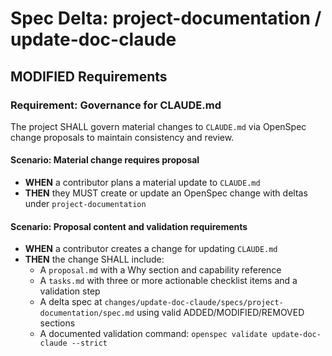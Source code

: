 # Spec Delta: project-documentation / update-doc-claude

## MODIFIED Requirements

### Requirement: Governance for CLAUDE.md

The project SHALL govern material changes to `CLAUDE.md` via OpenSpec change proposals to maintain consistency and review.

#### Scenario: Material change requires proposal

- **WHEN** a contributor plans a material update to `CLAUDE.md`
- **THEN** they MUST create or update an OpenSpec change with deltas under `project-documentation`

#### Scenario: Proposal content and validation requirements

- **WHEN** a contributor creates a change for updating `CLAUDE.md`
- **THEN** the change SHALL include:
	- A `proposal.md` with a Why section and capability reference
	- A `tasks.md` with three or more actionable checklist items and a validation step
	- A delta spec at `changes/update-doc-claude/specs/project-documentation/spec.md` using valid ADDED/MODIFIED/REMOVED sections
	- A documented validation command: `openspec validate update-doc-claude --strict`
